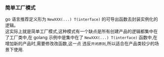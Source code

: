 ### 简单工厂模式

go 语言推荐定义形为 `NewXXX(...) T(interface)` 的可导出函数去封装实例化的逻辑。   
这实际上就是简单工厂模式,这种模式有一个缺点是所有创建产品的逻辑都集中在了工厂类中,在
golang 示例中是集中在了 `NewXXX(...) T(interface)` 函数中,在增加新的产品时,需要修改改函数,这一点
违反`开闭原则`,所以适合在产品类较少的场景下使用.

